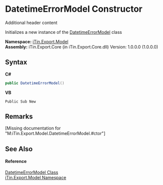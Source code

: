 # DatetimeErrorModel Constructor 
Additional header content 

Initializes a new instance of the <a href="193d52c9-75bb-91ec-36fb-5b1500eb63fe">DatetimeErrorModel</a> class

**Namespace:**&nbsp;<a href="ef57ffcc-e95e-b212-5a46-9aa6f5a3511f">iTin.Export.Model</a><br />**Assembly:**&nbsp;iTin.Export.Core (in iTin.Export.Core.dll) Version: 1.0.0.0 (1.0.0.0)

## Syntax

**C#**<br />
``` C#
public DatetimeErrorModel()
```

**VB**<br />
``` VB
Public Sub New
```


## Remarks
\[Missing <remarks> documentation for "M:iTin.Export.Model.DatetimeErrorModel.#ctor"\]

## See Also


#### Reference
<a href="193d52c9-75bb-91ec-36fb-5b1500eb63fe">DatetimeErrorModel Class</a><br /><a href="ef57ffcc-e95e-b212-5a46-9aa6f5a3511f">iTin.Export.Model Namespace</a><br />